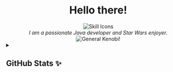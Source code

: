 <h1 align="center">Hello there!</h1>

<div align="center">
    <img src="https://skillicons.dev/icons?i=git,maven,gradle,linux,java,kotlin,python,latex,markdown" alt="Skill Icons" />
    <br>
    <i>I am a passionate Java developer and Star Wars enjoyer.</i>
    <br>
    <img src="https://media1.tenor.com/m/h8ESfI_EBaQAAAAC/star-wars-general-grievous.gif" alt="General Kenobi!">
</div>

<!--

I'm leaving this recipe for everyone who loves cookies as much as I do. If you're reading this, I hope you try it and enjoy it!

All credits for the recipe goes to https://www.tasteofhome.com/recipes/jumbo-brownie-cookies/! Check out their amazing cookies!


```rst
==================
Brownie Cookies 🍪
==================

Ingredients
-----------

    2-2/3 cups 60% cacao bittersweet chocolate baking chips
    1/2 cup unsalted butter, cubed
    4 large eggs, room temperature
    1-1/2 cups sugar
    4 teaspoons vanilla extract
    2 teaspoons instant espresso powder, optional
    2/3 cup all-purpose flour
    1/2 teaspoon baking powder
    1/4 teaspoon salt
    1 package (11-1/2 ounces) semisweet chocolate chunks

Directions
----------

1. Preheat oven to 350°. In a large saucepan, melt chocolate chips and
   butter over low heat, stirring until smooth. Remove from heat; cool
   until mixture is warm.
2. In a small bowl, whisk the eggs, sugar, vanilla and, if desired,
   espresso powder until blended. Whisk into chocolate mixture. In another
   bowl, mix the flour, baking powder and salt; add to chocolate mixture,
   mixing well. Fold in chocolate chunks; let stand until mixture thickens
   slightly, about 10 minutes.
3. Drop by 1/4 cupfuls 3 in. apart onto parchment-lined baking sheets.
   Bake until set, 12-14 minutes. Cool on pans 1-2 minutes. Remove to wire
   racks to cool.
```

-->


<details>
    <summary><h2>GitHub Stats ✨</h2></summary>
    <p align="center">
        <img src="https://github-profile-summary-cards.vercel.app/api/cards/profile-details?username=Kiyotoko&include_orgs=true&theme=tokyonight" alt="Github Profile Summary">
        <img src="https://github-readme-stats-git-masterorgs-github-readme-stats-team.vercel.app/api/top-langs/?username=Kiyotoko&include_orgs=true&theme=tokyonight&layout=compact&langs_count=10" alt="Github Langs">
    </p>
</details>
